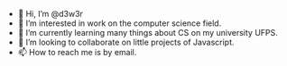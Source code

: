 - 👋 Hi, I’m @d3w3r
- 👀 I’m interested in work on the computer science field.
- 🌱 I’m currently learning many things about CS on my university UFPS.
- 💞️ I’m looking to collaborate on little projects of Javascript.
- 📫 How to reach me is by email.

<!---
d3w3r/d3w3r is a ✨ special ✨ repository because its `README.md` (this file) appears on your GitHub profile.
You can click the Preview link to take a look at your changes.
--->
